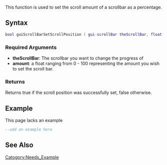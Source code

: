 This function is used to set the scroll amount of a scrollbar as a percentage.

Syntax
------

``` lua
bool guiScrollBarSetScrollPosition ( gui-scrollBar theScrollBar, float amount )
```

### Required Arguments

-   **theScrollBar**: The scrollbar you want to change the progress of
-   **amount**: a float ranging from 0 - 100 representing the amount you wish to set the scroll bar.

### Returns

Returns true if the scroll position was successfully set, false otherwise.

Example
-------

This page lacks an example

``` lua
--add an example here
```

See Also
--------

[Catogory:Needs\_Example](/Catogory:Needs_Example.md "wikilink")
